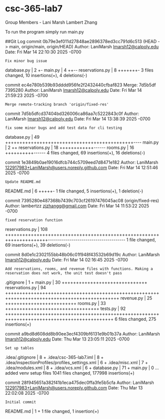 # csc-365-lab7

Group Members - 
Lani Marsh
Lambert Zhang


To run the program simply run main.py


##Git Log
commit 0b79e3ef011d27848ae2896378ed3cc791d6c513 (HEAD -> main, origin/main, origin/HEAD)
Author: LaniMarsh <lmarsh12@calpoly.edu>
Date:   Fri Mar 14 22:10:30 2025 -0700

    Fix minor bug issue

 database.py     | 2 +-
 main.py         | 4 ++--
 reservations.py | 8 +++++++-
 3 files changed, 10 insertions(+), 4 deletions(-)

commit ec4e780b539b93dddd956fe2f2432440cfbaf823
Merge: 7d5b5df 7395280
Author: LaniMarsh <lmarsh12@calpoly.edu>
Date:   Fri Mar 14 21:59:23 2025 -0700

    Merge remote-tracking branch 'origin/fixed-res'

commit 7d5b5dfcd37404bd326006ca86aa7c5222843c0f
Author: LaniMarsh <lmarsh12@calpoly.edu>
Date:   Fri Mar 14 13:38:39 2025 -0700

    fix some minor bugs and add test data for cli testing

 database.py     | 49 +++++++++++++++++++++++++++++++++++++++++++++----
 main.py         |  2 ++
 reservations.py | 18 ++++++++++++------
 rooms.py        | 16 ++++++++++------
 4 files changed, 69 insertions(+), 16 deletions(-)

commit 1e3849b0ae19016dfcb744c5709eed7d8471e182
Author: LaniMarsh <122917983+LaniMarsh@users.noreply.github.com>
Date:   Fri Mar 14 12:51:46 2025 -0700

    Update README.md

 README.md | 6 +++++-
 1 file changed, 5 insertions(+), 1 deletion(-)

commit 7395280e487368b7439c703cf26197476045ac08 (origin/fixed-res)
Author: lambertzz <zjzhangg@gmail.com>
Date:   Fri Mar 14 11:53:22 2025 -0700

    fixed reservation function

 reservations.py | 108 +++++++++++++++++++++++++++++++++++++++++++++++++++++++++++++++++++++---------------------------------------
 1 file changed, 69 insertions(+), 39 deletions(-)

commit 8d0e1c2302155bb48b06c01f948f43532b69d19c
Author: LaniMarsh <lmarsh12@calpoly.edu>
Date:   Fri Mar 14 02:16:45 2025 -0700

    Add reservations, rooms, and revenue files with functions. Making a reservation does not work, the unit test doesn't pass

 .gitignore      |  1 +
 main.py         | 30 ++++++++++++++++++++++++++++++
 reservations.py | 94 ++++++++++++++++++++++++++++++++++++++++++++++++++++++++++++++++++++++++++++++++++++++++++++++
 revenue.py      | 25 +++++++++++++++++++++++++
 rooms.py        | 33 +++++++++++++++++++++++++++++++++
 tests.py        | 92 ++++++++++++++++++++++++++++++++++++++++++++++++++++++++++++++++++++++++++++++++++++++++++++
 6 files changed, 275 insertions(+)

commit a9bd8d608dd8b90ee3ecf4309bf6131e9b01b37a
Author: LaniMarsh <lmarsh12@calpoly.edu>
Date:   Thu Mar 13 23:05:11 2025 -0700

    Set up tables

 .idea/.gitignore                                                                                               |    8 +
 .idea/csc-365-lab7.iml                                                                                         |    8 +
 .idea/inspectionProfiles/profiles_settings.xml                                                                 |    6 +
 .idea/misc.xml                                                                                                 |    7 +
 .idea/modules.xml                                                                                              |    8 +
 .idea/vcs.xml                                                                                                  |    6 +
 database.py                                                                                                    |   71 +
 main.py                                                                                                        |    0
... added venv setup files
 1041 files changed, 177998 insertions(+)

commit 28f945651a382f41b1eca475dec0ffa3fe5b5cfa
Author: LaniMarsh <122917983+LaniMarsh@users.noreply.github.com>
Date:   Thu Mar 13 22:02:08 2025 -0700

    Initial commit

 README.md | 1 +
 1 file changed, 1 insertion(+)

